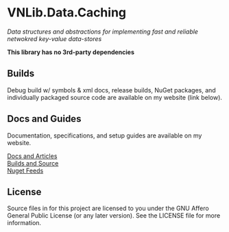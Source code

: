 # VNLib.Data.Caching
*Data structures and abstractions for implementing fast and reliable netwokred key-value data-stores*

**This library has no 3rd-party dependencies**

## Builds
Debug build w/ symbols & xml docs, release builds, NuGet packages, and individually packaged source code are available on my website (link below).  

## Docs and Guides
Documentation, specifications, and setup guides are available on my website.  

[Docs and Articles](https://www.vaughnnugent.com/resources/software/articles?tags=docs,_VNLib.Data.Caching)  
[Builds and Source](https://www.vaughnnugent.com/resources/software/modules/VNLib.Data.Caching)  
[Nuget Feeds](https://www.vaughnnugent.com/resources/software/modules)  

## License
Source files in for this project are licensed to you under the GNU Affero General Public License (or any later version). See the LICENSE file for more information.